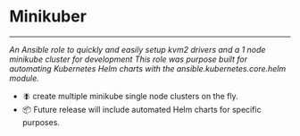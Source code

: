# Minikuber
___
*An Ansible role to quickly and easily setup kvm2 drivers and a 1 node minikube cluster for development*
*This role was purpose built for automating Kubernetes Helm charts with the ansible.kubernetes.core.helm module.*
  - 🪰 create multiple minikube single node clusters on the fly. 
  - 📦 Future release will include automated Helm charts for specific purposes. 
